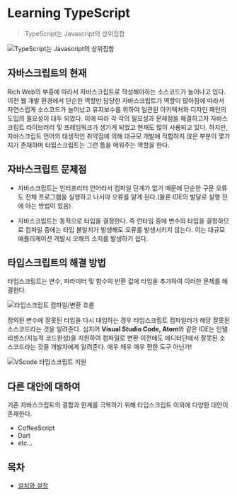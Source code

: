 # Learning TypeScript

> TypeScript는 Javascript의 상위집합

![TypeScript는 Javascript의 상위집합](https://user-images.githubusercontent.com/27342882/48671290-3cdcd900-eb69-11e8-892d-328be2bb26aa.JPG)

## 자바스크립트의 현재

Rich Web의 부흥에 따라서 자바스크립트로 작성해야하는 소스코드가 늘어나고 있다.이전 웹 개발 환경에서 단순한 역할만 담당한 자바스크립트가 역할이 많아짐에 따라서 자연스럽게 소스코드가 늘어났고 유지보수를 위하여 일관된 아키텍처와 디자인 패턴의 도입의 필요성이 대두 되었다. 이에 따라 각 각의 필요성과 문제점을 해결하고자 자바스크립트 라이브러리 및 프레임워크가 생기게 되었고 현재도 많이 사용되고 있다. 하지만, 자바스크립트 언어의 태생적인 취약점에 의해 대규모 개발에 적합하지 않은 부분이 몇가지가 존재하며 타입스크립트는 그런 틈을 메워주는 역할을 한다.

## 자바스크립트 문제점

- 자바스크립트는 인터프리터 언어라서 컴파일 단계가 없기 때문에 단순한 구문 오류도 전체 프로그램을 실행하고 나서야 오류를 알게 된다.(물론 IDE의 발달로 실행 전에 아는 방법이 있음)

- 자바스크립트는 동적으로 타입을 결정한다. 즉 런타임 중에 변수의 타입을 결정하므로 컴파일 중에는 타입 불일치가 발생해도 오류를 발생시키지 않는다. 이는 대규모 애플리케이션 개발시 오해의 소지를 발생하기 쉽다.

## 타입스크립트의 해결 방법

타입스크립트는 변수, 파라미터 및 함수의 반환 값에 타입을 추가하여 이러한 문제를 해결한다.

![타입스크립트 컴파일/변환 흐름](https://user-images.githubusercontent.com/27342882/48671582-ddcd9300-eb6d-11e8-878e-8d5cab106899.JPG)

정의된 변수에 잘못된 타입을 다시 대입하는 경우 타입스크립트 컴파일러가 해당 잘못된 소스코드라는 것을 알려준다. 심지어 **Visual Studio Code, Atom**와 같은 IDE는 인텔리센스(지능적 코드완성)을 지원하여 컴파일로 변환 이전에도 에디터단에서 잘못된 소스코드라는 것을 개발자에게 알려준다. 매우 매우 매우 편한 도구 아닌가!

![VScode 타입스크립트 지원](https://user-images.githubusercontent.com/27342882/48671751-559cbd00-eb70-11e8-8d24-3b907806382b.JPG)

## 다른 대안에 대하여

기존 자바스크립트의 결함과 한계를 극복하기 위해 타입스크립트 이외에 다양한 대안이 존재한다.

- CoffeeScript
- Dart
- etc...

## 목차

- [설치와 설정](./example/01-install/README.md)